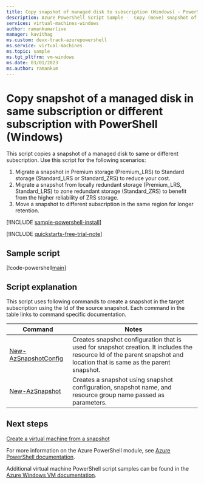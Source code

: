 ```yaml
---
title: Copy snapshot of managed disk to subscription (Windows) - PowerShell
description: Azure PowerShell Script Sample -  Copy (move) snapshot of a managed disk to same or different subscription
services: virtual-machines-windows
author: ramankumarlive
manager: kavithag
ms.custom: devx-track-azurepowershell
ms.service: virtual-machines
ms.topic: sample
ms.tgt_pltfrm: vm-windows
ms.date: 03/01/2023
ms.author: ramankum
---
```


# Copy snapshot of a managed disk in same subscription or different subscription with PowerShell (Windows)

This script copies a snapshot of a managed disk to same or different subscription. Use this script for the following scenarios:

1. Migrate a snapshot in Premium storage (Premium_LRS) to Standard storage (Standard_LRS or Standard_ZRS) to reduce your cost.
1. Migrate a snapshot from locally redundant storage (Premium_LRS, Standard_LRS) to zone redundant storage (Standard_ZRS) to benefit from the higher reliability of ZRS storage.
1. Move a snapshot to different subscription in the same region for longer retention.

[!INCLUDE [sample-powershell-install](../../../includes/sample-powershell-install.md)]

[!INCLUDE [quickstarts-free-trial-note](../../../includes/quickstarts-free-trial-note.md)]

 

## Sample script

[!code-powershell[main](../../../powershell_scripts/virtual-machine/copy-snapshot-to-same-or-different-subscription/copy-snapshot-to-same-or-different-subscription.ps1 "Copy snapshot")]

## Script explanation

This script uses following commands to create a snapshot in the target subscription using the Id of the source snapshot. Each command in the table links to command specific documentation.

| Command | Notes |
|---|---|
| [New-AzSnapshotConfig](/powershell/module/az.compute/new-azsnapshotconfig) | Creates snapshot configuration that is used for snapshot creation. It includes the resource Id of the parent snapshot and location that is same as the parent snapshot.  |
| [New-AzSnapshot](/powershell/module/az.compute/new-azsnapshot) | Creates a snapshot using snapshot configuration, snapshot name, and resource group name passed as parameters. |

## Next steps

[Create a virtual machine from a snapshot](./virtual-machines-windows-powershell-sample-create-vm-from-snapshot.md?toc=%2fazure%2fvirtual-machines%2fwindows%2ftoc.json)

For more information on the Azure PowerShell module, see [Azure PowerShell documentation](/powershell/azure/).

Additional virtual machine PowerShell script samples can be found in the [Azure Windows VM documentation](../windows/powershell-samples.md?toc=%2fazure%2fvirtual-machines%2fwindows%2ftoc.json).

